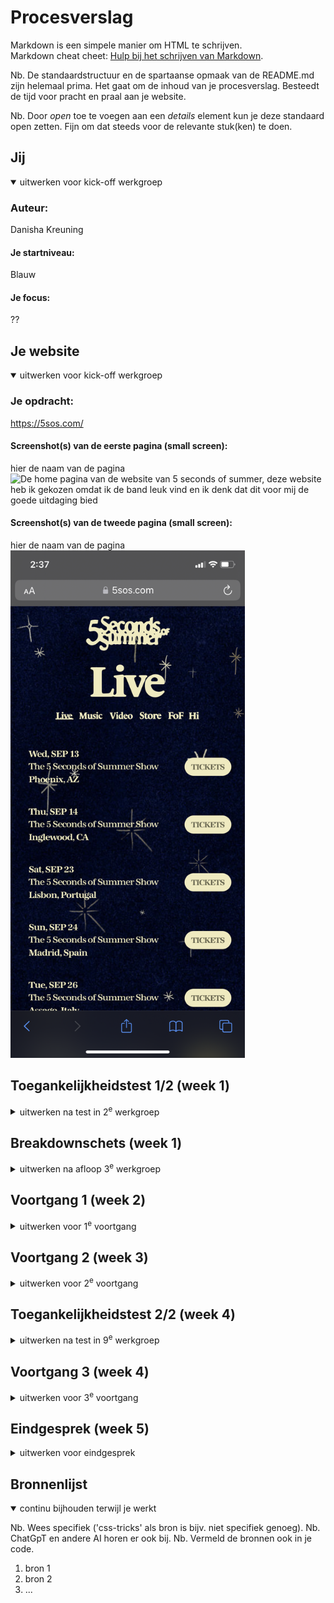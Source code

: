 # Procesverslag
Markdown is een simpele manier om HTML te schrijven.  
Markdown cheat cheet: [Hulp bij het schrijven van Markdown](https://github.com/adam-p/markdown-here/wiki/Markdown-Cheatsheet).

Nb. De standaardstructuur en de spartaanse opmaak van de README.md zijn helemaal prima. Het gaat om de inhoud van je procesverslag. Besteedt de tijd voor pracht en praal aan je website.

Nb. Door *open* toe te voegen aan een *details* element kun je deze standaard open zetten. Fijn om dat steeds voor de relevante stuk(ken) te doen.





## Jij

<details open>
  <summary>uitwerken voor kick-off werkgroep</summary>

  ### Auteur:
  Danisha Kreuning

  #### Je startniveau:
  Blauw

  #### Je focus:
  ??
 
</details>





## Je website

<details open>
  <summary>uitwerken voor kick-off werkgroep</summary>

  ### Je opdracht:
  https://5sos.com/ 

  #### Screenshot(s) van de eerste pagina (small screen): 
  hier de naam van de pagina  
  <img src="readme-images/5sos-home.PNG" width="375px" alt="De home pagina van de website van 5 seconds of summer, deze website heb ik gekozen omdat ik de band leuk vind en ik denk dat dit voor mij de goede uitdaging bied">

  #### Screenshot(s) van de tweede pagina (small screen):
  hier de naam van de pagina  
  <img src="readme-images/5sos-tour.PNG" width="375px" alt="Deze pagina leek mij het meest afwijkend naast de merch pagina maar omdat we ook na moesten denken over het sourcen van foto's leek deze pagina mij handiger">
 
</details>



## Toegankelijkheidstest 1/2 (week 1)

<details>
  <summary>uitwerken na test in 2<sup>e</sup> werkgroep</summary>

  ### Bevindingen
  Lijst met je bevindingen die in de test naar voren kwamen:
  De wesbite is eigenlijk totaal niet toegankelijk, er staat nergens een alt tekstje en bij de knoppen staat niet eens aangegven dat het een knop is. Dus het kan eigenlijk alleen maar beter! :) 

  De checklist:
  - 

</details>



## Breakdownschets (week 1)

<details>
  <summary>uitwerken na afloop 3<sup>e</sup> werkgroep</summary>

  ### de hele pagina: 
  <img src="readme-images/dummy-plaatje.jpg" width="375px" alt="breakdown van de hele pagina">

  ### dynamisch deel (bijv menu): 
  <img src="readme-images/dummy-plaatje.jpg" width="375px" alt="breakdown van een dynamisch deel">

  ### wellicht nog een dynamisch deel (bijv filter): 
  <img src="readme-images/dummy-plaatje.jpg" width="375px" alt="breakdown van nog een dynamisch deel">

</details>





## Voortgang 1 (week 2)

<details>
  <summary>uitwerken voor 1<sup>e</sup> voortgang</summary>

  ### Stand van zaken
  Opzich ging het niet slecht persoonlijk begrijp ik de flexbox eens stuk beter wat het makkelijker maakte voor mij om te beginnen met de html, uiteraard kwam ik ook een aantal stukken tegen die wat minder gingen maar die heb ik gelaten ipv een uur te schelden naar mijn scherm. De meeste elementen op de site weet ik van wat ik er mee wil/moet maar de hoe is op dit moment lastig voor mij. 


  ### Agenda voor meeting 21-09-2023
  samen met je groepje opstellen

  | Zineb          | Caynalin           | Danisha      
  | ---            | ---                | ---          
  | dit bespreken  | en dit             |   
  | en dat ook nog | dit als er tijd is | Hoe kan ik het beste mijn font toevoegen?
  | ...            | ...                | Hoe kan ik een form toevoegen?
  | ...            | ...                | Hoe kan ik de h1 verbergen?
  | ...            | ...                | Beste aanpak voor de achtergrond?

  ### Verslag van meeting
  hier na afloop snel de uitkomsten van de meeting vastleggen

  - punt 1
  - punt 2
  - nog een punt
  - ...

</details>





## Voortgang 2 (week 3)

<details>
  <summary>uitwerken voor 2<sup>e</sup> voortgang</summary>

  ### Stand van zaken
  Ben erg ziek geweest waardoor ik niet veel gedaan heb, nu weer begonnen en na wat kleine lastigheden gaat het opzich prima ik moet gewoon meer code schrijven en een beetje een inhaal slag proberen te maken. 


  ### Agenda voor meeting
  samen met je groepje opstellen

  | Zineb          | Caynalin           | Hidde        | Danisha                              |
  | ---            | ---                | ---          | ---                                  |
  | dit bespreken  | en dit             | en ik dit    | Beste aanpak voor de achtergrond?    |
  | en dat ook nog | dit als er tijd is | nog een punt | Ik struggle met de groote van afbeeldingen/elementen hoe maak ik dat logischer?|
  | ...            | ...                | ...          |                                   |


  ### Verslag van meeting
  hier na afloop snel de uitkomsten van de meeting vastleggen

  - punt 1
  - punt 2
  - nog een punt
- ...

</details>





## Toegankelijkheidstest 2/2 (week 4)

<details>
  <summary>uitwerken na test in 9<sup>e</sup> werkgroep</summary>

  ### Bevindingen
  Lijst met je bevindingen die in de test naar voren kwamen (geef ook aan wat er verbeterd is):

</details>





## Voortgang 3 (week 4)

<details>
  <summary>uitwerken voor 3<sup>e</sup> voortgang</summary>

  ### Stand van zaken
  hier dit ging goed & dit was lastig (neem ook screenshots op van delen van je website en code)


  ### Agenda voor meeting
  samen met je groepje opstellen

  | student 1      | student 2          | student 3    | student 4        |
  | ---            | ---                | ---          | ---              |
  | dit bespreken  | en dit             | en ik dit    | en dan ik dat    |
  | en dat ook nog | dit als er tijd is | nog een punt | dit wil ik zeker |
  | ...            | ...                | ...          | ...              |


  ### Verslag van meeting
  hier na afloop snel de uitkomsten van de meeting vastleggen

  - punt 1
  - punt 2
  - nog een punt
  - ...

</details>





## Eindgesprek (week 5)

<details>
  <summary>uitwerken voor eindgesprek</summary>

  ### Je uitkomst - karakteristiek screenshots:
  <img src="readme-images/dummy-plaatje.jpg" width="375px" alt="uitomst opdracht 1">


  ### Dit ging goed/Heb ik geleerd: 
  Korte omschrijving met plaatjes

  <img src="readme-images/dummy-plaatje.jpg" width="375px" alt="top">


  ### Dit was lastig/Is niet gelukt:
  Korte omschrijving met plaatjes

  <img src="readme-images/dummy-plaatje.jpg" width="375px" alt="bummer">
</details>





## Bronnenlijst

<details open>
  <summary>continu bijhouden terwijl je werkt</summary>

  Nb. Wees specifiek ('css-tricks' als bron is bijv. niet specifiek genoeg). 
  Nb. ChatGpT en andere AI horen er ook bij.
  Nb. Vermeld de bronnen ook in je code.

  1. bron 1
  2. bron 2
  3. ...

</details>